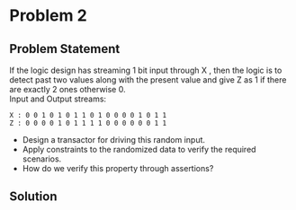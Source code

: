 # Problem 2
## Problem Statement
If the logic design has streaming 1 bit input through X , then the logic is to detect past two values along with the present value and give Z as 1 if there are exactly 2 ones otherwise 0. <br>
   Input and Output streams:

   ```
   X : 0 0 1 0 1 0 1 1 0 1 0 0 0 0 1 0 1 1
   Z : 0 0 0 0 1 0 1 1 1 1 0 0 0 0 0 0 1 1
   ```

   - Design a transactor for driving this random input.
   - Apply constraints to the randomized data to verify the required scenarios.
   - How do we verify this property through assertions?

## Solution
